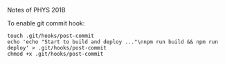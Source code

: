 Notes of PHYS 201B

To enable git commit hook:
```
touch .git/hooks/post-commit
echo 'echo "Start to build and deploy ..."\nnpm run build && npm run deploy' > .git/hooks/post-commit
chmod +x .git/hooks/post-commit
```
